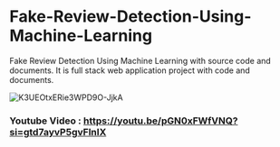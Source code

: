 # Fake-Review-Detection-Using-Machine-Learning
Fake Review Detection Using Machine Learning with source code and documents. It is full stack web application project with code and documents. 

![K3UEOtxERie3WPD9O-JjkA](https://github.com/user-attachments/assets/df25bdfc-84c7-4e77-8b99-73b504dc1aa8)

### Youtube Video : https://youtu.be/pGN0xFWfVNQ?si=gtd7ayvP5gvFlnIX
